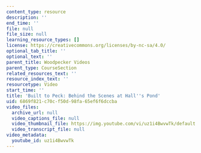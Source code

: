 ```yaml
---
content_type: resource
description: ''
end_time: ''
file: null
file_size: null
learning_resource_types: []
license: https://creativecommons.org/licenses/by-nc-sa/4.0/
optional_tab_title: ''
optional_text: ''
parent_title: Woodpecker Videos
parent_type: CourseSection
related_resources_text: ''
resource_index_text: ''
resourcetype: Video
start_time: ''
title: 'Built to Peck: Behind the Scenes at Hall''s Pond'
uid: 6869f821-c70c-f50d-98fa-65ef6f6dccba
video_files:
  archive_url: null
  video_captions_file: null
  video_thumbnail_file: https://img.youtube.com/vi/uz1i4BwvwTk/default.jpg
  video_transcript_file: null
video_metadata:
  youtube_id: uz1i4BwvwTk
---
```

